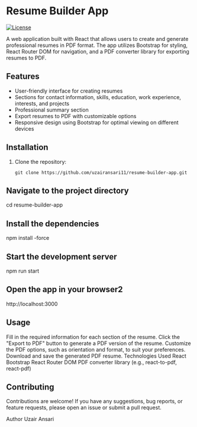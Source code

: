 # Resume Builder App

[![License](https://img.shields.io/badge/license-MIT-blue.svg)](https://opensource.org/licenses/MIT)

A web application built with React that allows users to create and generate professional resumes in PDF format. The app utilizes Bootstrap for styling, React Router DOM for navigation, and a PDF converter library for exporting resumes to PDF.

## Features

- User-friendly interface for creating resumes
- Sections for contact information, skills, education, work experience, interests, and projects
- Professional summary section
- Export resumes to PDF with customizable options
- Responsive design using Bootstrap for optimal viewing on different devices

## Installation

1. Clone the repository:

   ```shell
   git clone https://github.com/uzairansari11/resume-builder-app.git
## Navigate to the project directory
cd resume-builder-app

## Install the dependencies
npm install -force

## Start the development server
npm run start

## Open the app in your browser2
http://localhost:3000

## Usage
Fill in the required information for each section of the resume.
Click the "Export to PDF" button to generate a PDF version of the resume.
Customize the PDF options, such as orientation and format, to suit your preferences.
Download and save the generated PDF resume.
Technologies Used
React
Bootstrap
React Router DOM
PDF converter library (e.g., react-to-pdf, react-pdf)



## Contributing
Contributions are welcome! If you have any suggestions, bug reports, or feature requests, please open an issue or submit a pull request.

Author
Uzair Ansari


